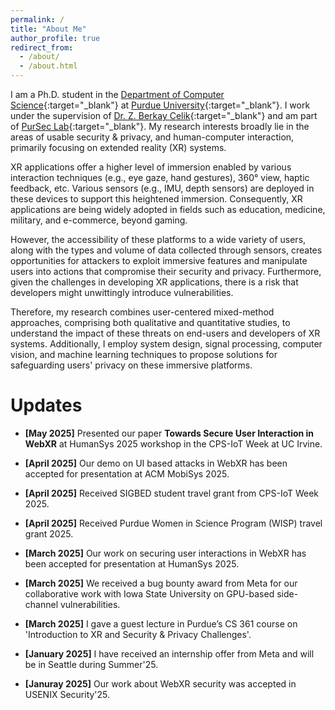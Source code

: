 ```yaml
---
permalink: /
title: "About Me"
author_profile: true
redirect_from:
  - /about/
  - /about.html
---
```


I am a Ph.D. student in the [Department of Computer Science](https://www.cs.purdue.edu/){:target="\_blank"} at [Purdue University](https://www.purdue.edu/){:target="\_blank"}. I work under the supervision of [Dr. Z. Berkay Celik](https://beerkay.github.io/){:target="\_blank"} and am part of [PurSec Lab](https://pursec.cs.purdue.edu/){:target="\_blank"}.
My research interests broadly lie in the areas of usable security & privacy, and human-computer interaction, primarily focusing on extended reality (XR) systems.

XR applications offer a higher level of immersion enabled by various interaction techniques (e.g., eye gaze, hand gestures), 360° view, haptic feedback, etc. Various sensors (e.g., IMU, depth sensors) are deployed in these devices to support this heightened immersion. Consequently, XR applications are being widely adopted in fields such as education, medicine, military, and e-commerce, beyond gaming.

However, the accessibility of these platforms to a wide variety of users, along with the types and volume of data collected through sensors, creates opportunities for attackers to exploit immersive features and manipulate users into actions that compromise their security and privacy. Furthermore, given the challenges in developing XR applications, there is a risk that developers might unwittingly introduce vulnerabilities.

Therefore, my research combines user-centered mixed-method approaches, comprising both qualitative and quantitative studies, to understand the impact of these threats on end-users and developers of XR systems. Additionally, I employ system design, signal processing, computer vision, and machine learning techniques to propose solutions for safeguarding users' privacy on these immersive platforms.

# Updates

- **[May 2025]** Presented our paper **Towards Secure User Interaction in WebXR** at HumanSys 2025 workshop in the CPS-IoT Week at UC Irvine.

- **[April 2025]** Our demo on UI based attacks in WebXR has been accepted for presentation at ACM MobiSys 2025.

- **[April 2025]** Received SIGBED student travel grant from CPS-IoT Week 2025.

- **[April 2025]** Received Purdue Women in Science Program (WISP) travel grant 2025.

- **[March 2025]** Our work on securing user interactions in WebXR has been accepted for presentation at HumanSys 2025.

- **[March 2025]** We received a bug bounty award from Meta for our collaborative work with Iowa State University on GPU-based side-channel vulnerabilities.

- **[March 2025]** I gave a guest lecture in Purdue’s CS 361 course on 'Introduction to XR and Security & Privacy Challenges'.

- **[January 2025]** I have received an internship offer from Meta and will be in Seattle during Summer'25.

- **[Januray 2025]** Our work about WebXR security was accepted in USENIX Security'25.
